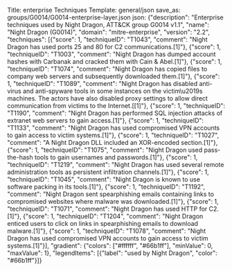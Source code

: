 Title: enterprise Techniques
Template: general/json
save_as: groups/G0014/G0014-enterprise-layer.json
json: {"description": "Enterprise techniques used by Night Dragon, ATT&CK group G0014 v1.1", "name": "Night Dragon (G0014)", "domain": "mitre-enterprise", "version": "2.2", "techniques": [{"score": 1, "techniqueID": "T1043", "comment": "Night Dragon has used ports 25 and 80 for C2 communications.[1]"}, {"score": 1, "techniqueID": "T1003", "comment": "Night Dragon has dumped account hashes with Carbanak and cracked them with Cain &amp; Abel.[1]"}, {"score": 1, "techniqueID": "T1074", "comment": "Night Dragon has copied files to company web servers and subsequently downloaded them.[1]"}, {"score": 1, "techniqueID": "T1089", "comment": "Night Dragon has disabled anti-virus and anti-spyware tools in some instances on the victim\u2019s machines. The actors have also disabled proxy settings to allow direct communication from victims to the Internet.[[1]"}, {"score": 1, "techniqueID": "T1190", "comment": "Night Dragon has performed SQL injection attacks of extranet web servers to gain access.[1]"}, {"score": 1, "techniqueID": "T1133", "comment": "Night Dragon has used compromised VPN accounts to gain access to victim systems.[1]"}, {"score": 1, "techniqueID": "T1027", "comment": "A Night Dragon DLL included an XOR-encoded section.[1]"}, {"score": 1, "techniqueID": "T1075", "comment": "Night Dragon used pass-the-hash tools to gain usernames and passwords.[1]"}, {"score": 1, "techniqueID": "T1219", "comment": "Night Dragon has used several remote administration tools as persistent infiltration channels.[1]"}, {"score": 1, "techniqueID": "T1045", "comment": "Night Dragon is known to use software packing in its tools.[1]"}, {"score": 1, "techniqueID": "T1192", "comment": "Night Dragon sent spearphishing emails containing links to compromised websites where malware was downloaded.[1]"}, {"score": 1, "techniqueID": "T1071", "comment": "Night Dragon has used HTTP for C2.[1]"}, {"score": 1, "techniqueID": "T1204", "comment": "Night Dragon enticed users to click on links in spearphishing emails to download malware.[1]"}, {"score": 1, "techniqueID": "T1078", "comment": "Night Dragon has used compromised VPN accounts to gain access to victim systems.[1]"}], "gradient": {"colors": ["#ffffff", "#66b1ff"], "minValue": 0, "maxValue": 1}, "legendItems": [{"label": "used by Night Dragon", "color": "#66b1ff"}]}